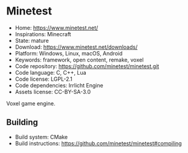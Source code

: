 # Minetest

- Home: https://www.minetest.net/
- Inspirations: Minecraft
- State: mature
- Download: https://www.minetest.net/downloads/
- Platform: Windows, Linux, macOS, Android
- Keywords: framework, open content, remake, voxel
- Code repository: https://github.com/minetest/minetest.git
- Code language: C, C++, Lua
- Code license: LGPL-2.1
- Code dependencies: Irrlicht Engine
- Assets license: CC-BY-SA-3.0

Voxel game engine.

## Building

- Build system: CMake
- Build instructions: https://github.com/minetest/minetest#compiling
